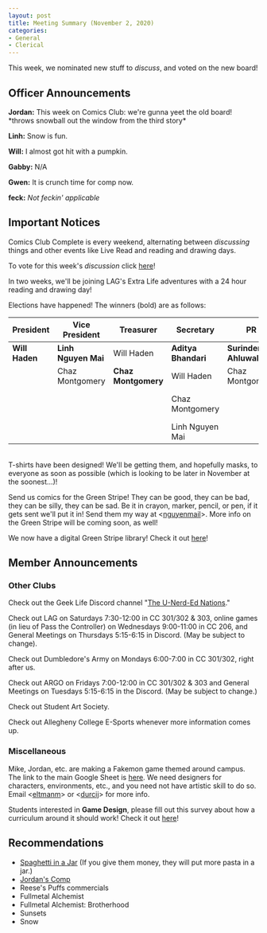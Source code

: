 ```yaml
---
layout: post
title: Meeting Summary (November 2, 2020)
categories:
- General
- Clerical
---
```


This week, we nominated new stuff to *discuss*, and voted on the new board!

## Officer Announcements

**Jordan:**  This week on Comics Club:  we're gunna yeet the old board! \*throws snowball out the window from the third story\*

**Linh:**  Snow is fun.

**Will:**  I almost got hit with a pumpkin.

**Gabby:**  N/A

**Gwen:**  It is crunch time for comp now.

**feck:**  *Not feckin' applicable*

## Important Notices

Comics Club Complete is every weekend, alternating between *discussing* things and other events like Live Read and reading and drawing days.

To vote for this week's *discussion* click [here](https://forms.gle/WhHW9dHesSFzRt3s7
)!

In two weeks, we'll be joining LAG's Extra Life adventures with a 24 hour reading and drawing day!

Elections have happened!  The winners (bold) are as follows:

President | Vice President | Treasurer | Secretary | PR | feck
--------- | -------------- | --------- | --------- | -- | ----
**Will Haden** | **Linh Nguyen Mai** | Will Haden | **Aditya Bhandari** | **Surinder Ahluwalia** | **Jordan Durci**
&#10240; | Chaz Montgomery | **Chaz Montgomery** | Will Haden | Chaz Montgomery | **Gwen Snyder**
&#10240; | &#10240; | &#10240; | Chaz Montgomery | &#10240; | Linh Nguyen Mai
&#10240; | &#10240; | &#10240; | Linh Nguyen Mai | &#10240; | **Mike Eltman**

<br>
T-shirts have been designed!  We'll be getting them, and hopefully masks, to everyone as soon as possible (which is looking to be later in November at the soonest...)!

Send us comics for the Green Stripe!  They can be good, they can be bad, they can be silly, they can be sad.  Be it in crayon, marker, pencil, or pen, if it gets sent we'll put it in!  Send them my way at <[nguyenmail](mailto:nguyenmail@allegheny.edu)>.  More info on the Green Stripe will be coming soon, as well!

We now have a digital Green Stripe library!  Check it out [here](https://comicsclub.netlify.app/green-stripes.html)!

## Member Announcements

### Other Clubs

Check out the Geek Life Discord channel "[The U-Nerd-Ed Nations](https://discord.gg/bKXT3FM)."

Check out LAG on Saturdays 7:30-12:00 in CC 301/302 & 303, online games (in lieu of Pass the Controller) on Wednesdays 9:00-11:00 in CC 206, and General Meetings on Thursdays 5:15-6:15 in Discord. (May be subject to change).

Check out Dumbledore's Army on Mondays 6:00-7:00 in CC 301/302, right after us.

Check out ARGO on Fridays 7:00-12:00 in CC 301/302 & 303 and General Meetings on Tuesdays 5:15-6:15 in the Discord.  (May be subject to change.)

Check out Student Art Society.

Check out Allegheny College E-Sports whenever more information comes up.

### Miscellaneous

Mike, Jordan, etc. are making a Fakemon game themed around campus.  The link to the main Google Sheet is [here](https://docs.google.com/spreadsheets/d/19UsWhMEcoW0K28BC3llz5-oJXrWB53-zqBixHXlzCd4/edit?usp=sharing).  We need designers for characters, environments, etc., and you need not have artistic skill to do so.  Email <[eltmanm](mailto:eltmanm@allegheny.edu)> or <[durcij](mailto:durcij@allegheny.edu)> for more info.

Students interested in **Game Design**, please fill out this survey about how a curriculum around it should work!  Check it out [here](https://forms.gle/WWkvnnC2K115kuwNA)!

## Recommendations
* [Spaghetti in a Jar](https://www.spaghettiinajar.com/) (If you give them money, they will put more pasta in a jar.)
* [Jordan's Comp](https://github.com/durcij/game-for-comp/blob/master/SeniorThesis.pdf)
* Reese's Puffs commercials
* Fullmetal Alchemist
* Fullmetal Alchemist:  Brotherhood
* Sunsets
* Snow
